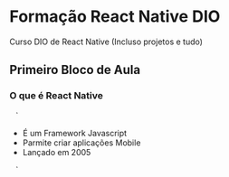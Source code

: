 # Formação React Native DIO
Curso DIO de React Native (Incluso projetos e tudo)

## Primeiro Bloco de Aula

### O que é React Native

` ` `
- É um Framework Javascript
- Parmite criar aplicações Mobile
- Lançado em 2005

` ` `